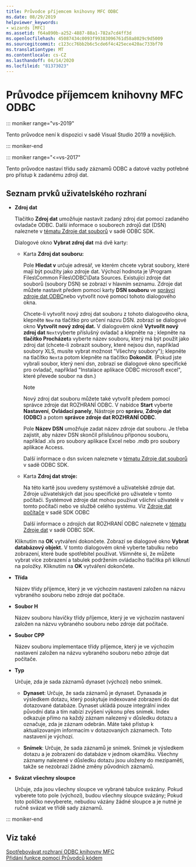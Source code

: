 ```yaml
---
title: Průvodce příjemcem knihovny MFC ODBC
ms.date: 08/29/2019
helpviewer_keywords:
- wizards [MFC]
ms.assetid: f64a890b-a252-4887-88a1-782a7cd4ff3d
ms.openlocfilehash: 45087434c0093f99383096761d58a8029c9d5009
ms.sourcegitcommit: c123cc76bb2b6c5cde6f4c425ece420ac733bf70
ms.translationtype: MT
ms.contentlocale: cs-CZ
ms.lasthandoff: 04/14/2020
ms.locfileid: "81373023"
---
```

# <a name="mfc-odbc-consumer-wizard"></a>Průvodce příjemcem knihovny MFC ODBC

::: moniker range="vs-2019"

Tento průvodce není k dispozici v sadě Visual Studio 2019 a novějších.

::: moniker-end

::: moniker range="<=vs-2017"

Tento průvodce nastaví třídu sady záznamů ODBC a datové vazby potřebné pro přístup k zadanému zdroji dat.

## <a name="uielement-list"></a>Seznam prvků uživatelského rozhraní

- **Zdroj dat**

  Tlačítko **Zdroj dat** umožňuje nastavit zadaný zdroj dat pomocí zadaného ovladače ODBC. Další informace o souborech zdrojů dat (DSN) naleznete v [tématu Zdroje dat souborů](/sql/odbc/reference/file-data-sources) v sadě ODBC SDK.

  Dialogové okno **Vybrat zdroj dat** má dvě karty:

  - Karta **Zdroj dat souboru:**

     Pole **Hledat v** určuje adresář, ve kterém chcete vybrat soubory, které mají být použity jako zdroje dat. Výchozí hodnota je \Program Files\Common Files\ODBC\Data Sources. Existující zdroje dat souborů (soubory DSN) se zobrazí v hlavním seznamu. Zdroje dat můžete nastavit předem pomocí karty **DSN souboru** ve [správci zdroje dat ODBC](/sql/odbc/admin/odbc-data-source-administrator)nebo vytvořit nové pomocí tohoto dialogového okna.

     Chcete-li vytvořit nový zdroj dat souboru z tohoto dialogového okna, klepněte `New` na tlačítko pro určení názvu DSN. zobrazí se dialogové okno **Vytvořit nový zdroj dat.** V dialogovém okně **Vytvořit nový zdroj dat** `Next`vyberte příslušný ovladač a klepněte na ; klepněte na **tlačítko Procházet**a vyberte název souboru, který má být použit jako zdroj dat (chcete-li zobrazit soubory, které nejsou dsn, například soubory XLS, musíte vybrat možnost "Všechny soubory"); klepněte na tlačítko `Next`a potom klepněte na tlačítko **Dokončit**. (Pokud jste vybrali soubor, který není dsn, zobrazí se dialogové okno specifické pro ovladač, například "Instalace aplikace ODBC microsoft excel", které převede soubor na dsn.)

     > [!NOTE]
     > Nový zdroj dat souboru můžete také vytvořit předem pomocí správce zdroje dat ROZHRANÍ ODBC. V nabídce **Start** vyberte **Nastavení**, **Ovládací panely**, Nástroje pro **správu**, **Zdroje dat (ODBC)** a potom **správce zdroje dat ROZHRANÍ ODBC**.

     Pole **Název DSN** umožňuje zadat název zdroje dat souboru. Je třeba zajistit, aby název DSN skončil příslušnou příponou souboru, například .xls pro soubory aplikace Excel nebo .mdb pro soubory aplikace Access.

     Další informace o dsn svícen naleznete v [tématu Zdroje dat souborů](/sql/odbc/reference/file-data-sources) v sadě ODBC SDK.

  - Karta **Zdroj dat stroje:**

     Na této kartě jsou uvedeny systémové a uživatelské zdroje dat. Zdroje uživatelských dat jsou specifické pro uživatele v tomto počítači. Systémové zdroje dat mohou používat všichni uživatelé v tomto počítači nebo ve službě celého systému. Viz [Zdroje dat počítače](/sql/odbc/reference/machine-data-sources) v sadě SDK ODBC

     Další informace o zdrojích dat ROZHRANÍ ODBC naleznete v [tématu Zdroje dat](/sql/odbc/reference/data-sources) v sadě ODBC SDK.

  Kliknutím na **OK** vytváření dokončete. Zobrazí se dialogové okno **Vybrat databázový objekt.** V tomto dialogovém okně vyberte tabulku nebo zobrazení, které bude spotřebitel používat. Všimněte si, že můžete vybrat více zobrazení a tabulek podržením ovládacího tlačítka při kliknutí na položky. Kliknutím na **OK** vytváření dokončete.

- **Třída**

   Název třídy příjemce, který je ve výchozím nastavení založen na názvu vybraného souboru nebo zdroje dat počítače.

- **Soubor H**

   Název souboru hlavičky třídy příjemce, který je ve výchozím nastavení založen na názvu vybraného souboru nebo zdroje dat počítače.

- **Soubor CPP**

   Název souboru implementace třídy příjemce, který je ve výchozím nastavení založen na názvu vybraného souboru nebo zdroje dat počítače.

- **Typ**

   Určuje, zda je sada záznamů dynaset (výchozí) nebo snímek.

  - **Dynaset**: Určuje, že sada záznamů je dynaset. Dynasada je výsledkem dotazu, který poskytuje indexované zobrazení do dat dotazované databáze. Dynaset ukládá pouze integrální index původní data a tím nabízí zvýšení výkonu přes snímek. Index odkazuje přímo na každý záznam nalezený v důsledku dotazu a označuje, zda je záznam odebrán. Máte také přístup k aktualizovaným informacím v dotazovaných záznamech. Toto nastavení je výchozí.

  - **Snímek**: Určuje, že sada záznamů je snímek. Snímek je výsledkem dotazu a je zobrazení do databáze v jednom okamžiku. Všechny záznamy nalezené v důsledku dotazu jsou uloženy do mezipaměti, takže se nezobrazí žádné změny původních záznamů.

- **Svázat všechny sloupce**

   Určuje, zda jsou všechny sloupce ve vybrané tabulce svázány. Pokud vyberete toto pole (výchozí), budou všechny sloupce svázány; Pokud toto políčko nevyberete, nebudou vázány žádné sloupce a je nutné je ručně svázat ve třídě sady záznamů.

::: moniker-end

## <a name="see-also"></a>Viz také

[Spotřebovávat rozhraní ODBC knihovny MFC](../../mfc/reference/adding-an-mfc-odbc-consumer.md)<br/>
[Přidání funkce pomocí Průvodců kódem](../../ide/adding-functionality-with-code-wizards-cpp.md)
